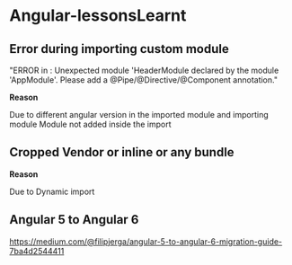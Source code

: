 # Angular-lessonsLearnt

## Error during importing custom module

"ERROR in : Unexpected module 'HeaderModule declared by the module 'AppModule'. Please add a @Pipe/@Directive/@Component annotation."

<strong> Reason </strong> 

Due to different angular version in the imported module and importing module
Module not added inside the import

## Cropped Vendor or inline or any bundle

<strong> Reason </strong> 

Due to Dynamic import

## Angular 5 to Angular 6

https://medium.com/@filipjerga/angular-5-to-angular-6-migration-guide-7ba4d2544411

